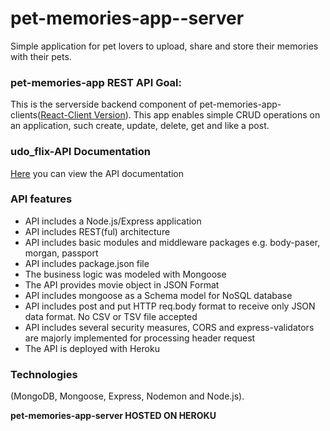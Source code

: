 # pet-memories-app--server 
Simple application for pet lovers to upload, share and store their memories with their pets.

### pet-memories-app REST API Goal: 
This is the serverside backend component of pet-memories-app-clients([React-Client Version](https://github.com/Udokailodigwe/pet-memories-app-client)). This app enables simple CRUD operations on an application, such create, update, delete, get and like a post.

### udo_flix-API Documentation
[Here](https://pet-memory-project.herokuapp.com/documentation) you can view the API documentation


### API features
<ul>
   <li>API includes a Node.js/Express application</li>
   <li>API includes REST(ful) architecture</li>
   <li>API includes basic modules and middleware packages e.g. body-paser, morgan, passport</li>
   <li>API includes package.json file</li>
   <li>The business logic was modeled with Mongoose</li>
   <li>The API provides movie object in JSON Format</li>
   <li>API includes mongoose as a Schema model for NoSQL database</li>
   <li>API includes post and put HTTP req.body format to receive only JSON data format. No CSV or TSV file accepted</li>
   <li>API includes several security measures, CORS and express-validators are majorly implemented for processing header request </li>
   <li>The API is deployed with Heroku</li>
</ul>

### Technologies 
(MongoDB, Mongoose, Express, Nodemon and Node.js).

**pet-memories-app-server  HOSTED ON HEROKU**
